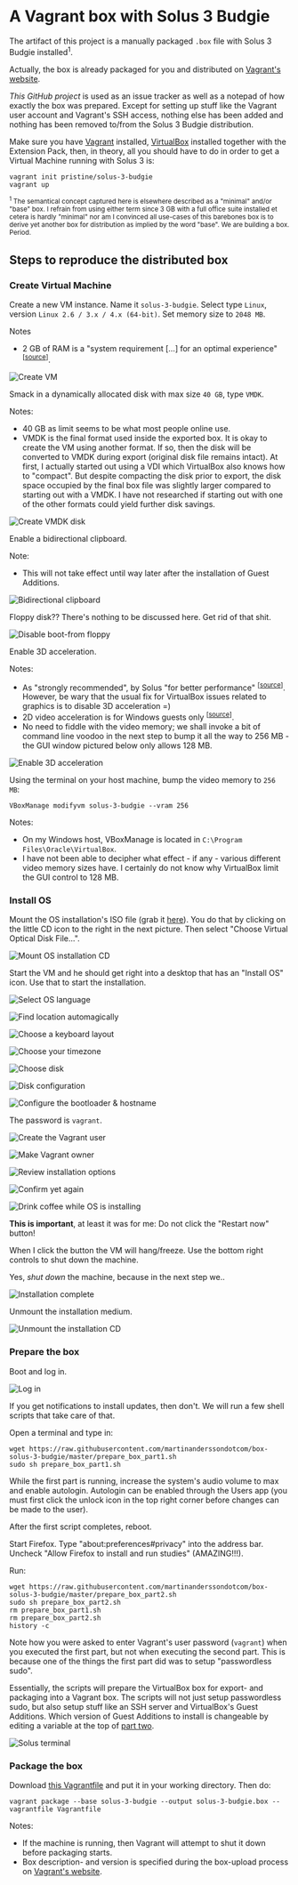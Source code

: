 # A Vagrant box with Solus 3 Budgie

The artifact of this project is a manually packaged `.box` file with Solus 3
Budgie installed<sup>1</sup>.

Actually, the box is already packaged for you and distributed on
[Vagrant's website][1].

_This GitHub project_ is used as an issue tracker as well as a notepad of how
exactly the box was prepared. Except for setting up stuff like the Vagrant user
account and Vagrant's SSH access, nothing else has been added and nothing has
been removed to/from the Solus 3 Budgie distribution.

Make sure you have [Vagrant][2] installed, [VirtualBox][3] installed together
with the Extension Pack, then, in theory, all you should have to do in order to
get a Virtual Machine running with Solus 3 is:

    vagrant init pristine/solus-3-budgie
    vagrant up 

<sub><sup>1</sup> The semantical concept captured here is elsewhere described as
a "minimal" and/or "base" box. I refrain from using either term since 3 GB with
a full office suite installed et cetera is hardly "minimal" nor am I convinced
all use-cases of this barebones box is to derive yet another box for
distribution as implied by the word "base". We are building a box. Period.</sub>

## Steps to reproduce the distributed box

### Create Virtual Machine

Create a new VM instance. Name it `solus-3-budgie`. Select type `Linux`, version
`Linux 2.6 / 3.x / 4.x (64-bit)`. Set memory size to `2048 MB`.

Notes

- 2 GB of RAM is a "system requirement [...] for an optimal experience"
  <sup>[[source][4]]</sup>.

![Create VM][img-01]

Smack in a dynamically allocated disk with max size `40 GB`, type `VMDK`.

Notes:

- 40 GB as limit seems to be what most people online use.
- VMDK is the final format used inside the exported box. It is okay to create
  the VM using another format. If so, then the disk will be converted to VMDK
  during export (original disk file remains intact). At first, I actually
  started out using a VDI which VirtualBox also knows how to "compact". But
  despite compacting the disk prior to export, the disk space occupied by the
  final box file was slightly larger compared to starting out with a VMDK. I
  have not researched if starting out with one of the other formats could yield
  further disk savings.

![Create VMDK disk][img-02]

Enable a bidirectional clipboard.

Note:

- This will not take effect until way later after the installation of Guest
  Additions.

![Bidirectional clipboard][img-03]

Floppy disk?? There's nothing to be discussed here. Get rid of that shit.

![Disable boot-from floppy][img-04]

Enable 3D acceleration.

Notes:

- As "strongly recommended", by Solus "for better performance"
  <sup>[[source][5]]</sup>. However, be wary that the usual fix for VirtualBox
  issues related to graphics is to disable 3D acceleration =)
- 2D video acceleration is for Windows guests only <sup>[[source][6]]</sup>.
- No need to fiddle with the video memory; we shall invoke a bit of command line
  voodoo in the next step to bump it all the way to 256 MB - the GUI window
  pictured below only allows 128 MB.

![Enable 3D acceleration][img-05]

Using the terminal on your host machine, bump the video memory to `256 MB`:

    VBoxManage modifyvm solus-3-budgie --vram 256

Notes:

- On my Windows host, VBoxManage is located in
  `C:\Program Files\Oracle\VirtualBox`.
- I have not been able to decipher what effect - if any - various different
  video memory sizes have. I certainly do not know why VirtualBox limit the GUI
  control to 128 MB.

### Install OS

Mount the OS installation's ISO file (grab it [here][4]). You do that by
clicking on the little CD icon to the right in the next picture. Then select
"Choose Virtual Optical Disk File...".

![Mount OS installation CD][img-06]

Start the VM and he should get right into a desktop that has an "Install OS"
icon. Use that to start the installation.

![Select OS language][img-07]

![Find location automagically][img-08]

![Choose a keyboard layout][img-09]

![Choose your timezone][img-10]

![Choose disk][img-11]

![Disk configuration][img-12]

![Configure the bootloader & hostname][img-13]

The password is `vagrant`.

![Create the Vagrant user][img-14]

![Make Vagrant owner][img-15]

![Review installation options][img-16]

![Confirm yet again][img-17]

![Drink coffee while OS is installing][img-18]

**This is important**, at least it was for me: Do not click the "Restart now"
button!

When I click the button the VM will hang/freeze. Use the bottom right controls
to shut down the machine.

Yes, _shut down_ the machine, because in the next step we..

![Installation complete][img-19]

Unmount the installation medium.

![Unmount the installation CD][img-20]

### Prepare the box

Boot and log in.

![Log in][img-21]

If you get notifications to install updates, then don't. We will run a few shell
scripts that take care of that.

Open a terminal and type in:

    wget https://raw.githubusercontent.com/martinanderssondotcom/box-solus-3-budgie/master/prepare_box_part1.sh
    sudo sh prepare_box_part1.sh

While the first part is running, increase the system's audio volume to max and
enable autologin. Autologin can be enabled through the Users app (you must first
click the unlock icon in the top right corner before changes can be made to the
user).

After the first script completes, reboot.

Start Firefox. Type "about:preferences#privacy" into the address bar. Uncheck
"Allow Firefox to install and run studies" (AMAZING!!!).

Run:

    wget https://raw.githubusercontent.com/martinanderssondotcom/box-solus-3-budgie/master/prepare_box_part2.sh
    sudo sh prepare_box_part2.sh
    rm prepare_box_part1.sh
    rm prepare_box_part2.sh
    history -c

Note how you were asked to enter Vagrant's user password (`vagrant`) when you
executed the first part, but not when executing the second part. This is because
one of the things the first part did was to setup "passwordless sudo".

Essentially, the scripts will prepare the VirtualBox box for export- and
packaging into a Vagrant box. The scripts will not just setup passwordless sudo,
but also setup stuff like an SSH server and VirtualBox's Guest Additions. Which
version of Guest Additions to install is changeable by editing a variable at the
top of [part two][7].

![Solus terminal][img-22]

### Package the box

Download [this Vagrantfile][8] and put it in your working directory. Then do:

    vagrant package --base solus-3-budgie --output solus-3-budgie.box --vagrantfile Vagrantfile

Notes:

- If the machine is running, then Vagrant will attempt to shut it down before
  packaging starts.
- Box description- and version is specified during the box-upload process on
  [Vagrant's website][9].

[1]: https://app.vagrantup.com/pristine/boxes/solus-3-budgie
[2]: https://www.vagrantup.com/
[3]: https://www.virtualbox.org/wiki/Downloads
[4]: https://solus-project.com/download/
[5]: https://solus-project.com/articles/software/virtualbox/en/
[6]: https://www.virtualbox.org/manual/ch04.html#guestadd-2d
[7]: https://github.com/martinanderssondotcom/box-solus-3-budgie/blob/master/prepare_box_part2.sh
[8]: https://github.com/martinanderssondotcom/box-solus-3-budgie/blob/master/Vagrantfile
[9]: https://app.vagrantup.com/boxes/new

[img-01]: screenshots/01-vb-create-vm.png
[img-02]: screenshots/02-vb-create-vmdk-disk.png
[img-03]: screenshots/03-vb-bidirectional-clipboard.png
[img-04]: screenshots/04-vb-disable-floppy-boot.png
[img-05]: screenshots/05-vd-enable-3d.png
[img-06]: screenshots/06-vb-mount-solus-iso.png

[img-07]: screenshots/07-os-language.png
[img-08]: screenshots/08-os-location.png
[img-09]: screenshots/09-os-keyboard.png
[img-10]: screenshots/10-os-timezone.png
[img-11]: screenshots/11-os-choose-disk.png
[img-12]: screenshots/12-os-disk-configuration.png
[img-13]: screenshots/13-os-bootloader-hostname.png
[img-14]: screenshots/14-os-user.png
[img-15]: screenshots/15-os-owner.png
[img-16]: screenshots/16-os-review.png
[img-17]: screenshots/17-os-confirm.png
[img-18]: screenshots/18-os-installing.png
[img-19]: screenshots/19-os-complete.png

[img-20]: screenshots/20-vb-unmount.png
[img-21]: screenshots/21-vm-login.png
[img-22]: screenshots/22-vm-terminal.png